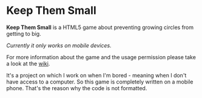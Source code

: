 # Keep Them Small
**Keep Them Small** is a HTML5 game about preventing growing circles from getting to big. 

*Currently it only works on mobile devices.*

For more information about the game and the usage permission please take a look at the [wiki](https://github.com/Siphalor/Keep-Them-Small/wiki). 

It's a project on which I work on when I'm bored - meaning when I don't have access to a computer. So this game is completely written on a mobile phone. That's the reason why the code is not formatted. 
